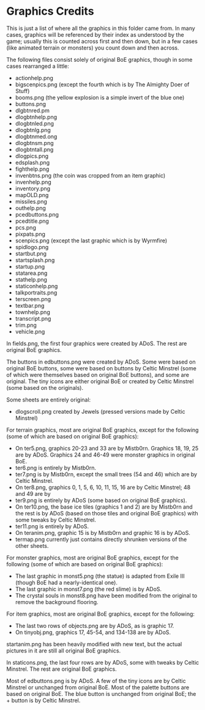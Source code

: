 Graphics Credits
================

This is just a list of where all the graphics in this folder came from. In many cases,
graphics will be referenced by their index as understood by the game; usually this is
counted across first and then down, but in a few cases (like animated terrain or monsters)
you count down and then across.

The following files consist solely of original BoE graphics, though in some cases
rearranged a little:

- actionhelp.png
- bigscenpics.png (except the fourth which is by The Almighty Doer of Stuff)
- booms.png (the yellow explosion is a simple invert of the blue one)
- buttons.png
- dlgbtnred.pm
- dlogbtnhelp.png
- dlogbtnled.png
- dlogbtnlg.png
- dlogbtnmed.ong
- dlogbtnsm.png
- dlogbtntall.png
- dlogpics.png
- edsplash.png
- fighthelp.png
- invenbtns.png (the coin was cropped from an item graphic)
- invenhelp.png
- inventory.png
- mapOLD.png
- missiles.png
- outhelp.png
- pcedbuttons.png
- pcedtitle.png
- pcs.png
- pixpats.png
- scenpics.png (except the last graphic which is by Wyrmfire)
- spidlogo.png
- startbut.png
- startsplash.png
- startup.png
- statarea.png
- stathelp.png
- staticonhelp.png
- talkportraits.png
- terscreen.png
- textbar.png
- townhelp.png
- transcript.png
- trim.png
- vehicle.png

In fields.png, the first four graphics were created by ADoS.
The rest are original BoE graphics.

The buttons in edbuttons.png were created by ADoS. Some were based on original BoE
buttons, some were based on buttons by Celtic Minstrel (some of which were themselves
based on original BoE buttons), and some are original. The tiny icons are either original
BoE or created by Celtic Minstrel (some based on the originals).

Some sheets are entirely original:

- dlogscroll.png created by Jewels (pressed versions made by Celtic Minstrel)

For terrain graphics, most are original BoE graphics, except for the following (some of
which are based on original BoE graphics):

- On ter5.png, graphics 20-23 and 33 are by Mistb0rn. Graphics 18, 19, 25 are by ADoS.
Graphics 24 and 46-49 were monster graphics in original BoE.
- ter6.png is entirely by Mistb0rn.
- ter7.png is by Mistb0rn, except the small trees (54 and 46) which are by Celtic
Minstrel.
- On ter8.png, graphics 0, 1, 5, 6, 10, 11, 15, 16 are by Celtic Minstrel; 48 and 49 are
by
- ter9.png is entirely by ADoS (some based on original BoE graphics).
- On ter10.png, the base ice tiles (graphics 1 and 2) are by Mistb0rn and the rest is by
ADoS (based on those tiles and original BoE graphics) with some tweaks by Celtic Minstrel.
- ter11.png is entirely by ADoS.
- On teranim.png, graphic 15 is by Mistb0rn and graphic 16 is by ADoS.
- termap.png currently just contains directly shrunken versions of the other sheets.

For monster graphics, most are original BoE graphics, except for the following (some of
which are based on original BoE graphics):

- The last graphic in monst5.png (the statue) is adapted from Exile III (though BoE had a
nearly-identical one).
- The last graphic in monst7.png (the red slime) is by ADoS.
- The crystal souls in monst8.png have been modified from the original to remove the
background flooring.

For item graphics, most are original BoE graphics, except for the following:

- The last two rows of objects.png are by ADoS, as is graphic 17.
- On tinyobj.png, graphics 17, 45-54, and 134-138 are by ADoS.

startanim.png has been heavily modified with new text, but the actual pictures in it are
still all original BoE graphics.

In staticons.png, the last four rows are by ADoS, some with tweaks by Celtic Minstrel.
The rest are original BoE graphics.

Most of edbuttons.png is by ADoS. A few of the tiny icons are by Celtic Minstrel or
unchanged from original BoE. Most of the palette buttons are based on original BoE. The
blue button is unchanged from original BoE; the + button is by Celtic Minstrel.
